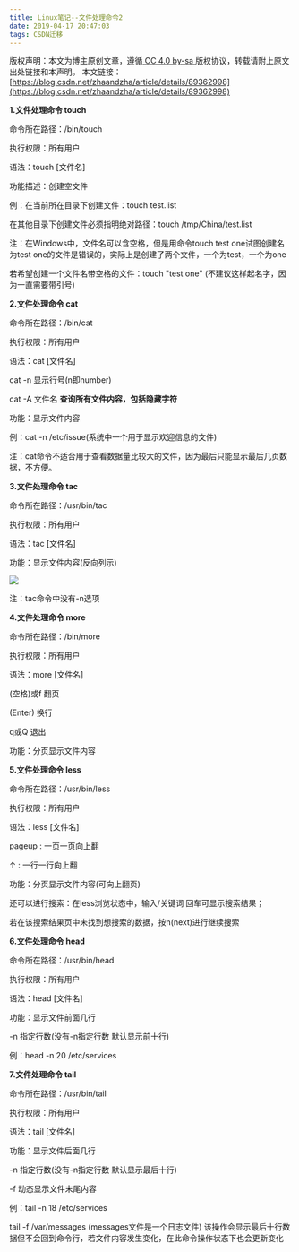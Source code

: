 ```yaml
---
title: Linux笔记--文件处理命令2
date: 2019-04-17 20:47:03
tags: CSDN迁移
---
```

 [ ](http://creativecommons.org/licenses/by-sa/4.0/) 版权声明：本文为博主原创文章，遵循[ CC 4.0 by-sa ](http://creativecommons.org/licenses/by-sa/4.0/)版权协议，转载请附上原文出处链接和本声明。  本文链接：[https://blog.csdn.net/zhaandzha/article/details/89362998](https://blog.csdn.net/zhaandzha/article/details/89362998)   
    
   **1.文件处理命令 touch** 

 命令所在路径：/bin/touch

 执行权限：所有用户

 语法：touch [文件名]

 功能描述：创建空文件

 例：在当前所在目录下创建文件：touch test.list

 在其他目录下创建文件必须指明绝对路径：touch /tmp/China/test.list

 注：在Windows中，文件名可以含空格，但是用命令touch test one试图创建名为test one的文件是错误的，实际上是创建了两个文件，一个为test，一个为one

 若希望创建一个文件名带空格的文件：touch "test one"  (不建议这样起名字，因为一直需要带引号)

 **2.文件处理命令 cat**

 命令所在路径：/bin/cat

 执行权限：所有用户

 语法：cat [文件名]

 cat -n 显示行号(n即number)

cat -A 文件名    **查询所有文件内容，包括隐藏字符**

 功能：显示文件内容

 例：cat -n /etc/issue(系统中一个用于显示欢迎信息的文件)

 注：cat命令不适合用于查看数据量比较大的文件，因为最后只能显示最后几页数据，不方便。

**3.文件处理命令 tac**

 命令所在路径：/usr/bin/tac

 执行权限：所有用户

 语法：tac [文件名]

 功能：显示文件内容(反向列示)

 ![](https://img-blog.csdnimg.cn/20190417200620651.PNG)

 注：tac命令中没有-n选项

 **4.文件处理命令 more**

 命令所在路径：/bin/more

 执行权限：所有用户

 语法：more [文件名]

 (空格)或f 翻页

 (Enter) 换行

 q或Q 退出

 功能：分页显示文件内容

 **5.文件处理命令 less**

 命令所在路径：/usr/bin/less

 执行权限：所有用户

 语法：less [文件名]

 pageup : 一页一页向上翻

 ↑ : 一行一行向上翻

 功能：分页显示文件内容(可向上翻页)

 还可以进行搜索：在less浏览状态中，输入/关键词 回车可显示搜索结果；

 若在该搜索结果页中未找到想搜索的数据，按n(next)进行继续搜索

 **6.文件处理命令 head**

 命令所在路径：/usr/bin/head

 执行权限：所有用户

 语法：head [文件名]

 功能：显示文件前面几行

 -n 指定行数(没有-n指定行数 默认显示前十行)

 例：head -n 20 /etc/services

**7.文件处理命令 tail**

 命令所在路径：/usr/bin/tail

 执行权限：所有用户

 语法：tail [文件名]

 功能：显示文件后面几行

 -n 指定行数(没有-n指定行数 默认显示最后十行)

 -f 动态显示文件末尾内容

 例：tail -n 18 /etc/services

 tail -f /var/messages (messages文件是一个日志文件) 该操作会显示最后十行数据但不会回到命令行，若文件内容发生变化，在此命令操作状态下也会更新变化

   
